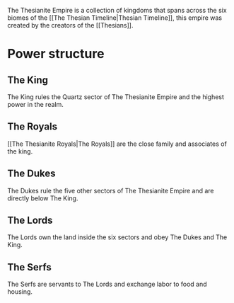 The Thesianite Empire is a collection of kingdoms that spans across the six biomes of the [[The Thesian Timeline|Thesian Timeline]], this empire was created by the creators of the [[Thesians]].
# Power structure
## The King
The King rules the Quartz sector of The Thesianite Empire and the highest power in the realm. 
## The Royals
[[The Thesianite Royals|The Royals]] are the close family and associates of the king.
## The Dukes
The Dukes rule the five other sectors of The Thesianite Empire and are directly below The King.
## The Lords
The Lords own the land inside the six sectors and obey The Dukes and The King.
## The Serfs
The Serfs are servants to The Lords and exchange labor to food and housing.

